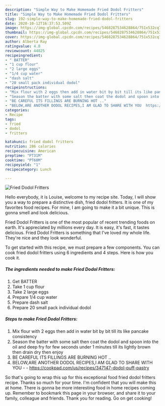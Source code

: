 ```yaml
---
description: "Simple Way to Make Homemade Fried Dodol Fritters"
title: "Simple Way to Make Homemade Fried Dodol Fritters"
slug: 192-simple-way-to-make-homemade-fried-dodol-fritters
date: 2020-10-12T16:37:53.509Z
image: https://img-global.cpcdn.com/recipes/5468287534628864/751x532cq70/fried-dodol-fritters-recipe-main-photo.jpg
thumbnail: https://img-global.cpcdn.com/recipes/5468287534628864/751x532cq70/fried-dodol-fritters-recipe-main-photo.jpg
cover: https://img-global.cpcdn.com/recipes/5468287534628864/751x532cq70/fried-dodol-fritters-recipe-main-photo.jpg
author: Alberta Ray
ratingvalue: 4.8
reviewcount: 44825
recipeingredient:
- " BATTER"
- "1 cup flour"
- "2 large eggs"
- "1/4 cup water"
- "dash salt"
- "20 small pack individual dodol"
recipeinstructions:
- "Mix flour with 2 eggs then add in water bit by bit till its like pancake consistency"
- "Season the batter with some salt then coat the dodol and spoon into the oil and deep fry for few seconds under 1 minutes till its lightly brown then drain dry then enjoy"
- "BE CAREFUL ITS FILLINGS ARE BURNING HOT .."
- "BELOW,ARE ANOTHER DODOL RECIPES,I AM GLAD TO SHARE WITH YOU  https://cookpad.com/us/recipes/347147-dodol-puff-pastry"
categories:
- Recipe
tags:
- fried
- dodol
- fritters

katakunci: fried dodol fritters 
nutrition: 286 calories
recipecuisine: American
preptime: "PT31M"
cooktime: "PT60M"
recipeyield: "1"
recipecategory: Lunch

---
```



![Fried Dodol Fritters](https://img-global.cpcdn.com/recipes/5468287534628864/751x532cq70/fried-dodol-fritters-recipe-main-photo.jpg)

Hello everybody, it is Louise, welcome to my recipe site. Today, I will show you a way to prepare a distinctive dish, fried dodol fritters. It is one of my favorites food recipes. For mine, I am going to make it a bit unique. This is gonna smell and look delicious.

Fried Dodol Fritters is one of the most popular of recent trending foods on earth. It's appreciated by millions every day. It is easy, it's fast, it tastes delicious. Fried Dodol Fritters is something that I've loved my whole life. They're nice and they look wonderful.




To get started with this recipe, we must prepare a few components. You can cook fried dodol fritters using 6 ingredients and 4 steps. Here is how you cook it.

<!--inarticleads1-->

##### The ingredients needed to make Fried Dodol Fritters:

1. Get  BATTER
1. Take 1 cup flour
1. Take 2 large eggs
1. Prepare 1/4 cup water
1. Prepare dash salt
1. Prepare 20 small pack individual dodol




<!--inarticleads2-->

##### Steps to make Fried Dodol Fritters:

1. Mix flour with 2 eggs then add in water bit by bit till its like pancake consistency
1. Season the batter with some salt then coat the dodol and spoon into the oil and deep fry for few seconds under 1 minutes till its lightly brown then drain dry then enjoy
1. BE CAREFUL ITS FILLINGS ARE BURNING HOT ..
1. BELOW,ARE ANOTHER DODOL RECIPES,I AM GLAD TO SHARE WITH YOU -  - https://cookpad.com/us/recipes/347147-dodol-puff-pastry




So that's going to wrap this up for this exceptional food fried dodol fritters recipe. Thanks so much for your time. I'm confident that you will make this at home. There is gonna be more interesting food in home recipes coming up. Remember to bookmark this page in your browser, and share it to your family, colleague and friends. Thank you for reading. Go on get cooking!
